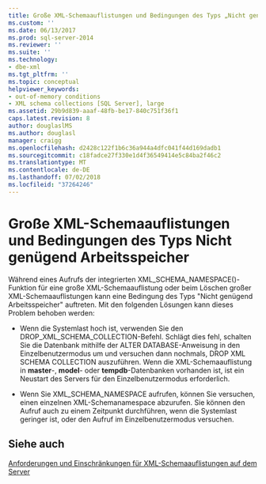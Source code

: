 ```yaml
---
title: Große XML-Schemaauflistungen und Bedingungen des Typs „Nicht genügend Arbeitsspeicher“ | Microsoft-Dokumentation
ms.custom: ''
ms.date: 06/13/2017
ms.prod: sql-server-2014
ms.reviewer: ''
ms.suite: ''
ms.technology:
- dbe-xml
ms.tgt_pltfrm: ''
ms.topic: conceptual
helpviewer_keywords:
- out-of-memory conditions
- XML schema collections [SQL Server], large
ms.assetid: 29b9d839-aaaf-48fb-be17-840c751f36f1
caps.latest.revision: 8
author: douglaslMS
ms.author: douglasl
manager: craigg
ms.openlocfilehash: d2428c122f1b6c36a944a4dfc041f44d169dadb1
ms.sourcegitcommit: c18fadce27f330e1d4f36549414e5c84ba2f46c2
ms.translationtype: MT
ms.contentlocale: de-DE
ms.lasthandoff: 07/02/2018
ms.locfileid: "37264246"
---
```

# <a name="large-xml-schema-collections-and-out-of-memory-conditions"></a>Große XML-Schemaauflistungen und Bedingungen des Typs Nicht genügend Arbeitsspeicher
  Während eines Aufrufs der integrierten XML_SCHEMA_NAMESPACE()-Funktion für eine große XML-Schemaauflistung oder beim Löschen großer XML-Schemaauflistungen kann eine Bedingung des Typs "Nicht genügend Arbeitsspeicher" auftreten. Mit den folgenden Lösungen kann dieses Problem behoben werden:  
  
-   Wenn die Systemlast hoch ist, verwenden Sie den DROP_XML_SCHEMA_COLLECTION-Befehl. Schlägt dies fehl, schalten Sie die Datenbank mithilfe der ALTER DATABASE-Anweisung in den Einzelbenutzermodus um und versuchen dann nochmals, DROP XML SCHEMA COLLECTION auszuführen. Wenn die XML-Schemaauflistung in **master**-, **model**- oder **tempdb**-Datenbanken vorhanden ist, ist ein Neustart des Servers für den Einzelbenutzermodus erforderlich.  
  
-   Wenn Sie XML_SCHEMA_NAMESPACE aufrufen, können Sie versuchen, einen einzelnen XML-Schemanamespace abzurufen. Sie können den Aufruf auch zu einem Zeitpunkt durchführen, wenn die Systemlast geringer ist, oder den Aufruf im Einzelbenutzermodus versuchen.  
  
## <a name="see-also"></a>Siehe auch  
 [Anforderungen und Einschränkungen für XML-Schemaauflistungen auf dem Server](requirements-and-limitations-for-xml-schema-collections-on-the-server.md)  
  
  
